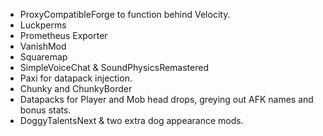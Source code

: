 + ProxyCompatibleForge to function behind Velocity.
+ Luckperms
+ Prometheus Exporter
+ VanishMod
+ Squaremap
+ SimpleVoiceChat & SoundPhysicsRemastered
+ Paxi for datapack injection.
+ Chunky and ChunkyBorder
+ Datapacks for Player and Mob head drops, greying out AFK names and bonus stats.
+ DoggyTalentsNext & two extra dog appearance mods. 